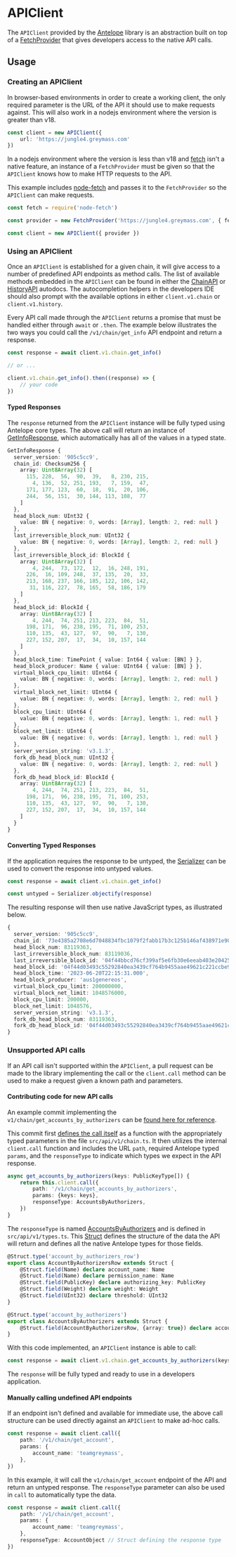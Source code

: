 # APIClient

The `APIClient` provided by the [Antelope](#) library is an abstraction built on top of a [FetchProvider](#) that gives developers access to the native API calls.

## Usage

### Creating an APIClient

In browser-based environments in order to create a working client, the only required parameter is the URL of the API it should use to make requests against. This will also work in a nodejs environment where the version is greater than v18.

```ts
const client = new APIClient({
    url: 'https://jungle4.greymass.com'
})
```

In a nodejs environment where the version is less than v18 and [fetch](#) isn't a native feature, an instance of a `FetchProvider` must be given so that the `APIClient` knows how to make HTTP requests to the API.

This example includes [node-fetch](https://www.npmjs.com/package/node-fetch) and passes it to the `FetchProvider` so the `APIClient` can make requests.


```ts
const fetch = require('node-fetch')

const provider = new FetchProvider('https://jungle4.greymass.com', { fetch })

const client = new APIClient({ provider })
```

### Using an APIClient

Once an `APIClient` is established for a given chain, it will give access to a number of predefined API endpoints as method calls. The list of available methods embedded in the `APIClient` can be found in either the [ChainAPI](https://wharfkit.github.io/antelope/classes/ChainAPI.html) or [HistoryAPI](https://wharfkit.github.io/antelope/classes/HistoryAPI.html) autodocs. The autocompletion helpers in the developers IDE should also prompt with the available options in either `client.v1.chain` or `client.v1.history`.


Every API call made through the `APIClient` returns a promise that must be handled either through `await` or `.then`. The example below illustrates the two ways you could call the `/v1/chain/get_info` API endpoint and return a response.

```ts
const response = await client.v1.chain.get_info()

// or ...

client.v1.chain.get_info().then((response) => {
    // your code
})
```

#### Typed Responses

The `response` returned from the `APIClient` instance will be fully typed using Antelope core types. The above call will return an instance of [GetInfoResponse](https://github.com/wharfkit/antelope/blob/070bfb3bfe4b5f50f031dc58eb18090806e06c07/src/api/v1/types.ts#L324-L370), which automatically has all of the values in a typed state.

```ts
GetInfoResponse {
  server_version: '905c5cc9',
  chain_id: Checksum256 {
    array: Uint8Array(32) [
      115, 228,  56,  90,  39,   8, 230, 215,
        4, 136,  52, 251, 193,   7, 159,  47,
      171, 177, 123,  60,  18,  91,  20, 106,
      244,  56, 151,  30, 144, 113, 108,  77
    ]
  },
  head_block_num: UInt32 {
    value: BN { negative: 0, words: [Array], length: 2, red: null }
  },
  last_irreversible_block_num: UInt32 {
    value: BN { negative: 0, words: [Array], length: 2, red: null }
  },
  last_irreversible_block_id: BlockId {
    array: Uint8Array(32) [
        4, 244,  73, 172,  12,  16, 248, 191,
      226,  16, 109, 248,  37, 135,  20,  33,
      213, 168, 237, 166, 185, 122, 106, 142,
       31, 116, 227,  78, 165,  58, 186, 179
    ]
  },
  head_block_id: BlockId {
    array: Uint8Array(32) [
        4, 244,  74, 251, 213, 223,  84,  51,
      198, 171,  96, 238, 195,  71, 100, 253,
      110, 135,  43, 127,  97,  90,   7, 130,
      227, 152, 207,  17,  34,  10, 157, 144
    ]
  },
  head_block_time: TimePoint { value: Int64 { value: [BN] } },
  head_block_producer: Name { value: UInt64 { value: [BN] } },
  virtual_block_cpu_limit: UInt64 {
    value: BN { negative: 0, words: [Array], length: 2, red: null }
  },
  virtual_block_net_limit: UInt64 {
    value: BN { negative: 0, words: [Array], length: 2, red: null }
  },
  block_cpu_limit: UInt64 {
    value: BN { negative: 0, words: [Array], length: 1, red: null }
  },
  block_net_limit: UInt64 {
    value: BN { negative: 0, words: [Array], length: 1, red: null }
  },
  server_version_string: 'v3.1.3',
  fork_db_head_block_num: UInt32 {
    value: BN { negative: 0, words: [Array], length: 2, red: null }
  },
  fork_db_head_block_id: BlockId {
    array: Uint8Array(32) [
        4, 244,  74, 251, 213, 223,  84,  51,
      198, 171,  96, 238, 195,  71, 100, 253,
      110, 135,  43, 127,  97,  90,   7, 130,
      227, 152, 207,  17,  34,  10, 157, 144
    ]
  }
}
```

#### Converting Typed Responses

If the application requires the response to be untyped, the [Serializer](#) can be used to convert the response into untyped values.

```ts
const response = await client.v1.chain.get_info()

const untyped = Serializer.objectify(response)
```

The resulting response will then use native JavaScript types, as illustrated below.

```ts
{
  server_version: '905c5cc9',
  chain_id: '73e4385a2708e6d7048834fbc1079f2fabb17b3c125b146af438971e90716c4d',
  head_block_num: 83119363,
  last_irreversible_block_num: 83119036,
  last_irreversible_block_id: '04f44bbcd76cf399af5e6fb30e6eeab403e2042579387711205c637f82b88c25',
  head_block_id: '04f44d03493c55292840ea3439cf764b9455aae49621c221ccbe9100d028ab23',
  head_block_time: '2023-06-20T22:15:31.000',
  head_block_producer: 'aus1genereos',
  virtual_block_cpu_limit: 200000000,
  virtual_block_net_limit: 1048576000,
  block_cpu_limit: 200000,
  block_net_limit: 1048576,
  server_version_string: 'v3.1.3',
  fork_db_head_block_num: 83119363,
  fork_db_head_block_id: '04f44d03493c55292840ea3439cf764b9455aae49621c221ccbe9100d028ab23'
}
```

### Unsupported API calls

If an API call isn't supported within the `APIClient`, a pull request can be made to the library implementing the call or the `client.call` method can be used to make a request given a known path and parameters.

#### Contributing code for new API calls

An example commit implementing the `v1/chain/get_accounts_by_authorizers` can be [found here for reference](https://github.com/wharfkit/antelope/pull/59/commits/b85448be3c99fccb45d76d310b698ea6a36ec7eb). 

This commit first [defines the call itself](https://github.com/wharfkit/antelope/pull/59/commits/b85448be3c99fccb45d76d310b698ea6a36ec7eb#diff-ddf60e387c64603f070d9568d67eb5866e70c146dc69aa016791ab730f49539aR66-R73) as a function with the appropriately typed parameters in the file `src/api/v1/chain.ts`. It then utilizes the internal `client.call` function and includes the URL `path`, required Antelope typed `params`, and the `responseType` to indicate which types we expect in the API response. 

```ts
async get_accounts_by_authorizers(keys: PublicKeyType[]) {
    return this.client.call({
        path: '/v1/chain/get_accounts_by_authorizers',
        params: {keys: keys},
        responseType: AccountsByAuthorizers,
    })
}
```

The `responseType` is named [AccountsByAuthorizers](https://github.com/wharfkit/antelope/pull/59/commits/b85448be3c99fccb45d76d310b698ea6a36ec7eb#diff-4fed12baf5e6587e33b5186d9ecfbdfd88e2076de11f00ac676c47fe657844cfR162-R176) and is defined in `src/api/v1/types.ts`. This [Struct](#) defines the structure of the data the API will return and defines all the native Antelope types for those fields.

```ts
@Struct.type('account_by_authorizers_row')
export class AccountByAuthorizersRow extends Struct {
    @Struct.field(Name) declare account_name: Name
    @Struct.field(Name) declare permission_name: Name
    @Struct.field(PublicKey) declare authorizing_key: PublicKey
    @Struct.field(Weight) declare weight: Weight
    @Struct.field(UInt32) declare threshold: UInt32
}

@Struct.type('account_by_authorizers')
export class AccountsByAuthorizers extends Struct {
    @Struct.field(AccountByAuthorizersRow, {array: true}) declare accounts: AccountByAuthorizersRow[]
}
```

With this code implemented, an `APIClient` instance is able to call:

```ts
const response = await client.v1.chain.get_accounts_by_authorizers(keys)
```

The `response` will be fully typed and ready to use in a developers application.

#### Manually calling undefined API endpoints

If an endpoint isn't defined and available for immediate use, the above call structure can be used directly against an `APIClient` to make ad-hoc calls.

```ts
const response = await client.call({
    path: '/v1/chain/get_account',
    params: {
        account_name: 'teamgreymass',
    },
})
```

In this example, it will call the `v1/chain/get_account` endpoint of the API and return an untyped response. The `responseType` parameter can also be used in `call` to automatically type the data.

```ts
const response = await client.call({
    path: '/v1/chain/get_account',
    params: {
        account_name: 'teamgreymass',
    },
    responseType: AccountObject // Struct defining the response type
})
```
